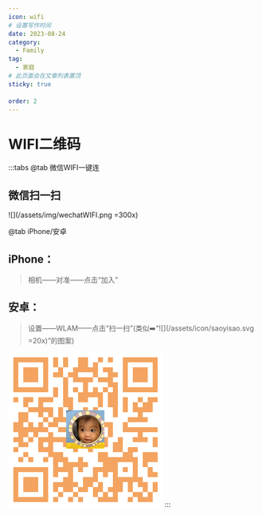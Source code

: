 ```yaml
---
icon: wifi
# 设置写作时间
date: 2023-08-24
category:
  - Family
tag:
  - 家庭
# 此页面会在文章列表置顶
sticky: true

order: 2
---
```

# WIFI二维码

:::tabs
@tab 微信WIFI一键连

## 微信扫一扫

![](/assets/img/wechatWIFI.png =300x)

@tab iPhone/安卓

## iPhone：

> 相机——对准——点击“加入”

## 安卓：

> 设置——WLAM——点击“扫一扫”(类似➡️“![](/assets/icon/saoyisao.svg =20x)”的图案)

![](/assets/img/wifi.png)
:::
